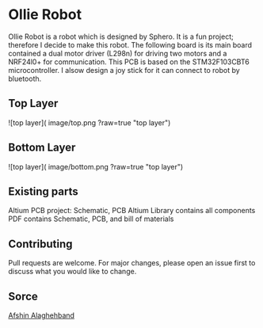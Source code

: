 # Ollie Robot

Ollie Robot is a robot which is designed by Sphero. It is a fun project; therefore I decide to make this robot. The following board is its main board contained a dual motor driver (L298n) for driving two motors and a NRF24l0+ for communication. 
This PCB is based on the STM32F103CBT6 microcontroller. 
I alsow design a joy stick for it can connect to robot by bluetooth.

## Top Layer
![top layer]( image/top.png ?raw=true "top layer")

## Bottom Layer
![top layer]( image/bottom.png ?raw=true "top layer")


## Existing parts
Altium PCB project: Schematic, PCB 
Altium Library contains all components  
PDF contains Schematic, PCB, and bill of materials 

## Contributing
Pull requests are welcome. For major changes, please open an issue first to discuss what you would like to change.


## Sorce
[Afshin Alaghehband](https://github.com/AfshinAlaghehband/PCB-Designe)

